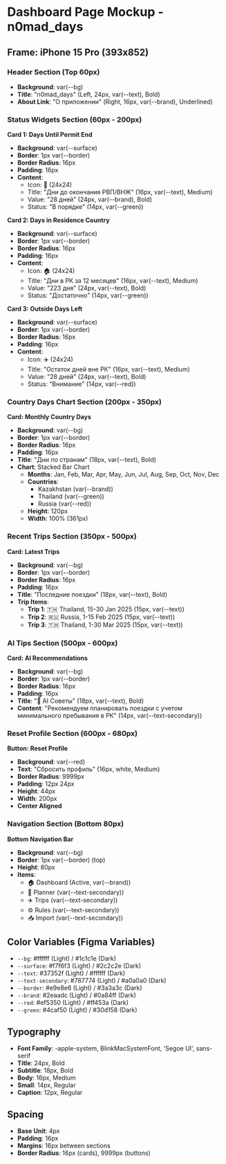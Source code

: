 # Dashboard Page Mockup - n0mad_days

## Frame: iPhone 15 Pro (393x852)

### Header Section (Top 60px)
- **Background**: var(--bg)
- **Title**: "n0mad_days" (Left, 24px, var(--text), Bold)
- **About Link**: "О приложении" (Right, 16px, var(--brand), Underlined)

### Status Widgets Section (60px - 200px)
**Card 1: Days Until Permit End**
- **Background**: var(--surface)
- **Border**: 1px var(--border)
- **Border Radius**: 16px
- **Padding**: 16px
- **Content**: 
  - Icon: 📅 (24x24)
  - Title: "Дни до окончания РВП/ВНЖ" (16px, var(--text), Medium)
  - Value: "28 дней" (24px, var(--brand), Bold)
  - Status: "В порядке" (14px, var(--green))

**Card 2: Days in Residence Country**
- **Background**: var(--surface)
- **Border**: 1px var(--border)
- **Border Radius**: 16px
- **Padding**: 16px
- **Content**:
  - Icon: 🏠 (24x24)
  - Title: "Дни в РК за 12 месяцев" (16px, var(--text), Medium)
  - Value: "223 дня" (24px, var(--text), Bold)
  - Status: "Достаточно" (14px, var(--green))

**Card 3: Outside Days Left**
- **Background**: var(--surface)
- **Border**: 1px var(--border)
- **Border Radius**: 16px
- **Padding**: 16px
- **Content**:
  - Icon: ✈️ (24x24)
  - Title: "Остаток дней вне РК" (16px, var(--text), Medium)
  - Value: "28 дней" (24px, var(--text), Bold)
  - Status: "Внимание" (14px, var(--red))

### Country Days Chart Section (200px - 350px)
**Card: Monthly Country Days**
- **Background**: var(--bg)
- **Border**: 1px var(--border)
- **Border Radius**: 16px
- **Padding**: 16px
- **Title**: "Дни по странам" (18px, var(--text), Bold)
- **Chart**: Stacked Bar Chart
  - **Months**: Jan, Feb, Mar, Apr, May, Jun, Jul, Aug, Sep, Oct, Nov, Dec
  - **Countries**: 
    - Kazakhstan (var(--brand))
    - Thailand (var(--green))
    - Russia (var(--red))
  - **Height**: 120px
  - **Width**: 100% (361px)

### Recent Trips Section (350px - 500px)
**Card: Latest Trips**
- **Background**: var(--bg)
- **Border**: 1px var(--border)
- **Border Radius**: 16px
- **Padding**: 16px
- **Title**: "Последние поездки" (18px, var(--text), Bold)
- **Trip Items**:
  - **Trip 1**: 🇹🇭 Thailand, 15-30 Jan 2025 (15px, var(--text))
  - **Trip 2**: 🇷🇺 Russia, 1-15 Feb 2025 (15px, var(--text))
  - **Trip 3**: 🇹🇭 Thailand, 1-30 Mar 2025 (15px, var(--text))

### AI Tips Section (500px - 600px)
**Card: AI Recommendations**
- **Background**: var(--bg)
- **Border**: 1px var(--border)
- **Border Radius**: 16px
- **Padding**: 16px
- **Title**: "🤖 AI Советы" (18px, var(--text), Bold)
- **Content**: "Рекомендуем планировать поездки с учетом минимального пребывания в РК" (14px, var(--text-secondary))

### Reset Profile Section (600px - 680px)
**Button: Reset Profile**
- **Background**: var(--red)
- **Text**: "Сбросить профиль" (16px, white, Medium)
- **Border Radius**: 9999px
- **Padding**: 12px 24px
- **Height**: 44px
- **Width**: 200px
- **Center Aligned**

### Navigation Section (Bottom 80px)
**Bottom Navigation Bar**
- **Background**: var(--bg)
- **Border**: 1px var(--border) (top)
- **Height**: 80px
- **Items**:
  - 🏠 Dashboard (Active, var(--brand))
  - 📅 Planner (var(--text-secondary))
  - ✈️ Trips (var(--text-secondary))
  - ⚙️ Rules (var(--text-secondary))
  - 📥 Import (var(--text-secondary))

## Color Variables (Figma Variables)
- `--bg`: #ffffff (Light) / #1c1c1e (Dark)
- `--surface`: #f7f6f3 (Light) / #2c2c2e (Dark)
- `--text`: #37352f (Light) / #ffffff (Dark)
- `--text-secondary`: #787774 (Light) / #a0a0a0 (Dark)
- `--border`: #e9e8e6 (Light) / #3a3a3c (Dark)
- `--brand`: #2eaadc (Light) / #0a84ff (Dark)
- `--red`: #ef5350 (Light) / #ff453a (Dark)
- `--green`: #4caf50 (Light) / #30d158 (Dark)

## Typography
- **Font Family**: -apple-system, BlinkMacSystemFont, 'Segoe UI', sans-serif
- **Title**: 24px, Bold
- **Subtitle**: 18px, Bold
- **Body**: 16px, Medium
- **Small**: 14px, Regular
- **Caption**: 12px, Regular

## Spacing
- **Base Unit**: 4px
- **Padding**: 16px
- **Margins**: 16px between sections
- **Border Radius**: 16px (cards), 9999px (buttons)
